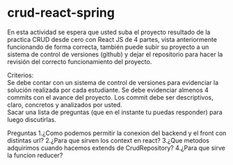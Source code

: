 # crud-react-spring
En esta actividad se espera que usted suba el proyecto resultado de la practica CRUD desde cero con React JS  de 4 partes, vista anteriormente funcionando de forma correcta, también puede subir su proyecto a un sistema de control de versiones (github) y dejar el repositorio para hacer la revisión del correcto funcionamiento del proyecto.    

Criterios:  
Se debe contar con un sistema de control de versiones para evidenciar la solución realizada por cada estudiante. 
Se debe evidenciar almenos 4 commits con el avance del proyecto. 
Los commit debe ser descriptivos, claro, concretos y analizados por usted.  
Sacar una lista de preguntas (que en el instante tu puedas responder) para luego discutirlas.

Preguntas
1.¿Como podemos permitir la conexion del backend y el front con distintas url?
2.¿Para que sirven los context en react?
3.¿Que metodos adquirimos cuando hacemos extends de CrudRepository?
4.¿Para que sirve la funcion reducer?

